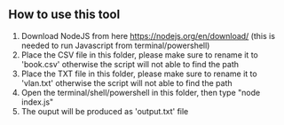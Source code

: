 ## How to use this tool

1. Download NodeJS from here <https://nodejs.org/en/download/> (this is needed to run Javascript from terminal/powershell)        
2. Place the CSV file in this folder, please make sure to rename it to 'book.csv' otherwise the script will not able to find the path        
3. Place the TXT file in this folder, please make sure to rename it to 'vlan.txt' otherwise the script will not able to find the path        
4. Open the terminal/shell/powershell in this folder, then type "node index.js"
5. The ouput will be produced as 'output.txt' file
